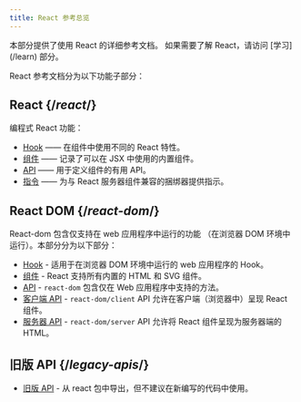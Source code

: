 ```yaml
---
title: React 参考总览
---
```


<Intro>
本部分提供了使用 React 的详细参考文档。
如果需要了解 React，请访问 [学习](/learn) 部分。
</Intro>

React 参考文档分为以下功能子部分：

## React {/*react*/}
编程式 React 功能：
* [Hook](/reference/react/hooks) —— 在组件中使用不同的 React 特性。
* [组件](/reference/react/components) —— 记录了可以在 JSX 中使用的内置组件。
* [API](/reference/react/apis) —— 用于定义组件的有用 API。
* [指令](/reference/react/directives) —— 为与 React 服务器组件兼容的捆绑器提供指示。

## React DOM {/*react-dom*/}
React-dom 包含仅支持在 web 应用程序中运行的功能
（在浏览器 DOM 环境中运行）。本部分分为以下部分：

* [Hook](/reference/react-dom/hooks) - 适用于在浏览器 DOM 环境中运行的 web 应用程序的 Hook。
* [组件](/reference/react-dom/components) - React 支持所有内置的 HTML 和 SVG 组件。
* [API](/reference/react-dom) - `react-dom` 包含仅在 Web 应用程序中支持的方法。
* [客户端 API](/reference/react-dom/client) - `react-dom/client` API 允许在客户端（浏览器中）呈现 React 组件。
* [服务器 API](/reference/react-dom/server) - `react-dom/server` API 允许将 React 组件呈现为服务器端的 HTML。

## 旧版 API {/*legacy-apis*/}
* [旧版 API](/reference/react/legacy) - 从 react 包中导出，但不建议在新编写的代码中使用。
